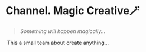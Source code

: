 # Channel. Magic Creative🪄

> *Something will happen magically...*

​	This a small team about create anything...
